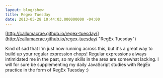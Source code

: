 ```yaml
---
layout: blog/show
title: Regex Tuesday
date: 2013-05-28 10:44:03.000000000 -04:00
---
```


[http://callumacrae.github.io/regex-tuesday/](http://callumacrae.github.io/regex-tuesday/ "RegEx Tuesday")

Kind of sad that I'm just now running across this, but it's a great way to build up your regular expression chops! Regular expressions always intimidated me in the past, so my skills in the area are somewhat lacking. I will for sure be supplementing my daily JavaScript studies with RegEx practice in the form of RegEx Tuesday :)
